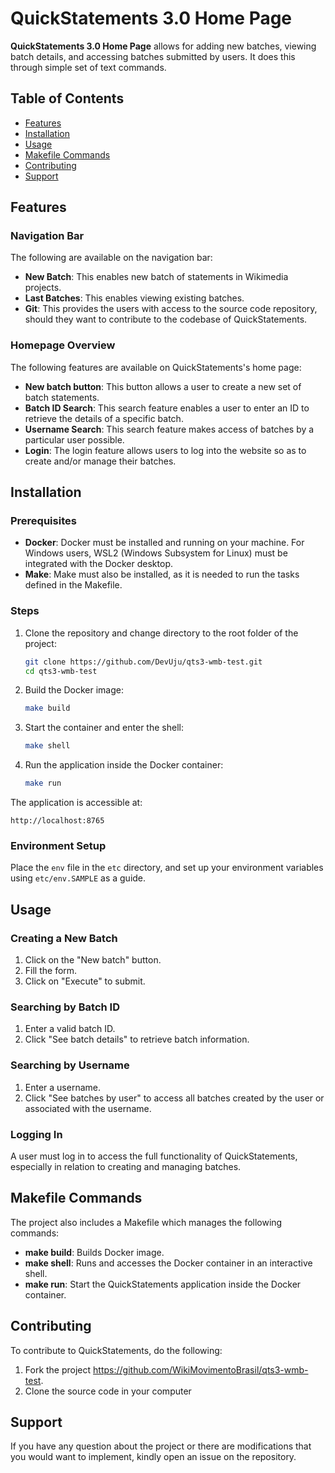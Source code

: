 # QuickStatements 3.0 Home Page

**QuickStatements 3.0 Home Page** allows for adding new batches, viewing batch details, and accessing batches submitted by users. It does this through simple set of text commands. 

## Table of Contents
- [Features](#features)
- [Installation](#installation)
- [Usage](#usage)
- [Makefile Commands](#makefile-commands)
- [Contributing](#contributing)
- [Support](#license)

## Features

### Navigation Bar 
The following are available on the navigation bar:
- **New Batch**: This enables new batch of statements in Wikimedia projects.
- **Last Batches**: This enables viewing existing batches.
- **Git**: This provides the users with access to the source code repository, should they want to contribute to the codebase of QuickStatements.

### Homepage Overview
The following features are available on QuickStatements's home page:
- **New batch button**: This button allows a user to create a new set of batch statements.
- **Batch ID Search**: This search feature enables a user to enter an ID to retrieve the details of a specific batch.
- **Username Search**: This search feature makes access of batches by a particular user possible.
- **Login**: The login feature allows users to log into the website so as to create and/or manage their batches. 

## Installation

### Prerequisites
- **Docker**: Docker must be installed and running on your machine. For Windows users, WSL2 (Windows Subsystem for Linux) must be integrated with the Docker desktop.
- **Make**: Make must also be installed, as it is needed to run the tasks defined in the Makefile.

### Steps
1. Clone the repository and change directory to the root folder of the project:
   ```bash
   git clone https://github.com/DevUju/qts3-wmb-test.git
   cd qts3-wmb-test
   ```

2. Build the Docker image:
   ```bash
   make build
   ```

3. Start the container and enter the shell:
   ```bash
   make shell
   ```

4. Run the application inside the Docker container:
   ```bash
   make run
   ```

The application is accessible at:
```
http://localhost:8765
```

### Environment Setup
Place the `env` file in the `etc` directory, and set up your environment variables using `etc/env.SAMPLE` as a guide. 

## Usage

### Creating a New Batch
1. Click on the "New batch" button.
2. Fill the form.
3. Click on "Execute" to submit.

### Searching by Batch ID
1. Enter a valid batch ID.
2. Click "See batch details" to retrieve batch information.

### Searching by Username
1. Enter a username.
2. Click "See batches by user" to access all batches created by the user or associated with the username.

### Logging In
A user must log in to access the full functionality of QuickStatements, especially in relation to creating and managing batches.

## Makefile Commands
The project also includes a Makefile which manages the following commands:

- **make build**: Builds Docker image.
- **make shell**: Runs and accesses the Docker container in an interactive shell.
- **make run**: Start the QuickStatements application inside the Docker container.

## Contributing
To contribute to QuickStatements, do the following: 
1. Fork the project https://github.com/WikiMovimentoBrasil/qts3-wmb-test.
2. Clone the source code in your computer

## Support
If you have any question about the project or there are modifications that you would want to implement, kindly open an issue on the repository.
